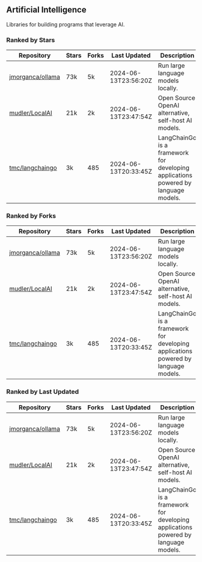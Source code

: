 ## Artificial Intelligence

Libraries for building programs that leverage AI.

### Ranked by Stars

| Repository | Stars | Forks | Last Updated | Description | 
|------------|-------|-------|--------------|-------------|
| [jmorganca/ollama](https://github.com/jmorganca/ollama) | 73k | 5k | 2024-06-13T23:56:20Z |  Run large language models locally. |
| [mudler/LocalAI](https://github.com/mudler/LocalAI) | 21k | 2k | 2024-06-13T23:47:54Z |  Open Source OpenAI alternative, self-host AI models. |
| [tmc/langchaingo](https://github.com/tmc/langchaingo) | 3k | 485 | 2024-06-13T20:33:45Z |  LangChainGo is a framework for developing applications powered by language models. |

### Ranked by Forks

| Repository | Stars | Forks | Last Updated | Description | 
|------------|-------|-------|--------------|-------------|
| [jmorganca/ollama](https://github.com/jmorganca/ollama) | 73k | 5k | 2024-06-13T23:56:20Z |  Run large language models locally. |
| [mudler/LocalAI](https://github.com/mudler/LocalAI) | 21k | 2k | 2024-06-13T23:47:54Z |  Open Source OpenAI alternative, self-host AI models. |
| [tmc/langchaingo](https://github.com/tmc/langchaingo) | 3k | 485 | 2024-06-13T20:33:45Z |  LangChainGo is a framework for developing applications powered by language models. |

### Ranked by Last Updated

| Repository | Stars | Forks | Last Updated | Description | 
|------------|-------|-------|--------------|-------------|
| [jmorganca/ollama](https://github.com/jmorganca/ollama) | 73k | 5k | 2024-06-13T23:56:20Z |  Run large language models locally. |
| [mudler/LocalAI](https://github.com/mudler/LocalAI) | 21k | 2k | 2024-06-13T23:47:54Z |  Open Source OpenAI alternative, self-host AI models. |
| [tmc/langchaingo](https://github.com/tmc/langchaingo) | 3k | 485 | 2024-06-13T20:33:45Z |  LangChainGo is a framework for developing applications powered by language models. |


